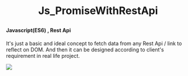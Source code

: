 # <p align="center">Js_PromiseWithRestApi</p>
#### Javascript(ES6) , Rest Api
It's just a basic and ideal concept to fetch data from any Rest Api / link to reflect on DOM. And then it can be designed according to client's requirement in real life project.

<img src="https://github.com/alaminstore/Js_PromiseWithRestApi/commit/9f2b12027cb86ba8cc4b7a0740bbe2a399c7124f">
